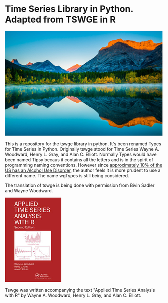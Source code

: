 # Time Series Library in Python. Adapted from TSWGE in R 

![A photo of a lake surrounded by a conifer forest and backed by mountains. The mountains show a cross-section of the layers of rock.](Cover_Photo.jpg)

This is a repository for the tswge library in python. 
It's been renamed Types for Time Series in Python. Originally tswge stood for Time Series Wayne A. Woodward, Henry L. Gray, and Alan C. Elliott. Normally Types would have been named Tipsy becaus it contains all the letters and is in the spirit of programming naming conventions. However since [approximately 10% of the US has an Alcohol Use Disorder](https://www.niaaa.nih.gov/alcohols-effects-health/alcohol-topics/alcohol-facts-and-statistics/alcohol-use-disorder-aud-united-states-age-groups-and-demographic-characteristics), the author feels it is more prudent to use a different name. The name wgTypes is still being considered. 

The translation of tswge is being done with permission from Bivin Sadler and Wayne Woodward. 

![The image of the cover of "Applied Time Series Analysis with R" by Wayne A. Woodward, Henry L. Gray, and Alan C. Elliott.](Applied-Time-Series-Analysis-with-R-cover.jpg)

Tswge was written accompanying the text "Applied Time Series Analysis with R" by Wayne A. Woodward, Henry L. Gray, and Alan C. Elliott. 